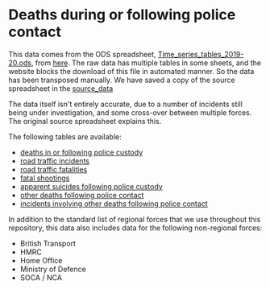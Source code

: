 # Deaths during or following police contact

This data comes from the ODS spreadsheet, [Time_series_tables_2019-20.ods](https://policeconduct.gov.uk/sites/default/files/Documents/statistics/Time_series_tables_2019-20.ods), from [here](https://policeconduct.gov.uk/research-and-learning/statistics/annual-deaths-during-or-following-police-contact-statistics).  The raw data has multiple tables in some sheets, and the website blocks the download of this file in automated manner.  So the data has been transposed manually.  We have saved a copy of the source spreadsheet in the [source_data](../../source_data/deaths-during-or-following-police-contact/Time_series_tables_2019-20.ods)

The data itself isn't entirely accurate, due to a number of incidents still being under investigation, and some cross-over between multiple forces.  The original source spreadsheet explains this.

The following tables are available:

- [deaths in or following police custody](custody_by_force/fatalities.csv)
- [road traffic incidents](rti_by_force/incidents.csv)
- [road traffic fatalities](rti_by_force/fatalities.csv)
- [fatal shootings](shootings_by_force/fatalities.csv)
- [apparent suicides following police custody](suicides_by_force/fatalities.csv)
- [other deaths following police contact](other_contact_by_force/fatalities.csv)
- [incidents involving other deaths following police contact](other_contact_by_force/incidents.csv)

In addition to the standard list of regional forces that we use throughout this repository, this data also includes data for the following non-regional forces:

- British Transport
- HMRC
- Home Office
- Ministry of Defence
- SOCA / NCA
